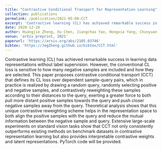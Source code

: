 ```yaml
---
title: "Contrastive Conditional Transport for Representation Learning"
collection: publications
permalink: /publication/2021-05-08-CCT
excerpt: 'Contrastive learning (CL) has achieved remarkable success in learning data representations without label supervision. However, the conventional CL loss is sensitive to how many negative samples are included and how they are selected. This paper proposes contrastive conditional transport (CCT) that defines its CL loss over dependent sample-query pairs, which in practice is realized by drawing a random query, randomly selecting positive and negative samples, and contrastively reweighting these samples according to their distances to the query, exerting a greater force to both pull more distant positive samples towards the query and push closer negative samples away from the query. Theoretical analysis shows that this unique contrastive reweighting scheme helps in the representation space to both align the positive samples with the query and reduce the mutual information between the negative sample and query. Extensive large-scale experiments on standard vision tasks show that CCT not only consistently outperforms existing methods on benchmark datasets in contrastive representation learning but also provides interpretable contrastive weights and latent representations. PyTorch code will be provided.'
date: 2020-12-28
author: Huangjie Zheng, Xu Chen, Jiangchao Yao, Hongxia Yang, Chunyuan Li, Ya Zhang, Hao Zhang, Ivor Tsang, Jingren Zhou, Mingyuan Zhou
venue: 'arXiv preprint, 2021'
paperurl: 'https://arxiv.org/abs/2105.03746'
bibtex: 'https://JegZheng.github.io/bibtex/CCT.html'
---
```

Contrastive learning (CL) has achieved remarkable success in learning data representations without label supervision. However, the conventional CL loss is sensitive to how many negative samples are included and how they are selected. This paper proposes contrastive conditional transport (CCT) that defines its CL loss over dependent sample-query pairs, which in practice is realized by drawing a random query, randomly selecting positive and negative samples, and contrastively reweighting these samples according to their distances to the query, exerting a greater force to both pull more distant positive samples towards the query and push closer negative samples away from the query. Theoretical analysis shows that this unique contrastive reweighting scheme helps in the representation space to both align the positive samples with the query and reduce the mutual information between the negative sample and query. Extensive large-scale experiments on standard vision tasks show that CCT not only consistently outperforms existing methods on benchmark datasets in contrastive representation learning but also provides interpretable contrastive weights and latent representations. PyTorch code will be provided.

